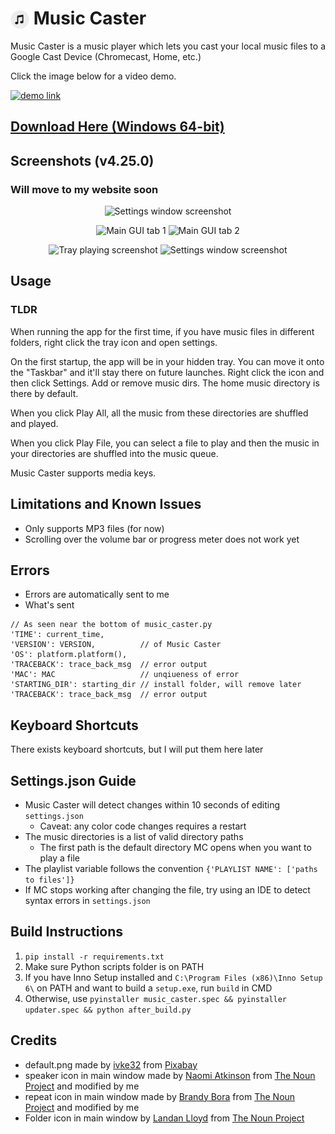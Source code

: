 <h1 align="left">
<img width=30px src="https://raw.githubusercontent.com/elibroftw/music-caster/master/resources/Music%20Caster%20Icon.png" alt="Logo" style="vertical-align: bottom">
Music Caster</h1>

Music Caster is a music player which lets you cast your local music files to a Google Cast Device (Chromecast, Home, etc.)

Click the image below for a video demo.

[![demo link](https://i3.ytimg.com/vi/y0fWPyhNSB0/maxresdefault.jpg)](https://www.youtube.com/watch?v=y0fWPyhNSB0)

## [Download Here (Windows 64-bit)](https://github.com/elibroftw/music-caster/releases)

## Screenshots (v4.25.0)
### Will move to my website soon
<p align="center">
  <img src="https://github.com/elibroftw/music-caster/blob/master/resources/Settings%20Screenshot.jpg?raw=true" width=470px alt="Settings window screenshot" >
</p>
<p align="center">
  <img src="https://raw.githubusercontent.com/elibroftw/music-caster/master/resources/Main%20GUI%20tab1.jpg" width=370px alt="Main GUI tab 1">
  <img src="https://raw.githubusercontent.com/elibroftw/music-caster/master/resources/Main%20GUI%20tab2.jpg" width=370px alt="Main GUI tab 2">
</p>
<p align="center">
  <img src="https://github.com/elibroftw/music-caster/blob/master/resources/Tray%20Idle.png?raw=true" alt="Tray playing screenshot">
  <img src="https://github.com/elibroftw/music-caster/blob/master/resources/Tray%20Paused.png?raw=true" alt="Settings window screenshot">
</p>

## Usage
### TLDR
When running the app for the first time, if you have music files in different folders, right click the tray icon and open settings.

On the first startup, the app will be in your hidden tray. You can move it onto the "Taskbar" and it'll stay there on future launches.
Right click the icon and then click Settings.
Add or remove music dirs. The home music directory is there by default.

When you click Play All, all the music from these directories are shuffled and played.

When you click Play File, you can select a file to play and then the music in your directories are shuffled into the music queue.

Music Caster supports media keys.

## Limitations and Known Issues
- Only supports MP3 files (for now)
- Scrolling over the volume bar or progress meter does not work yet

## Errors
- Errors are automatically sent to me
- What's sent
```JS
// As seen near the bottom of music_caster.py
'TIME': current_time,
'VERSION': VERSION,          // of Music Caster
'OS': platform.platform(),
'TRACEBACK': trace_back_msg  // error output
'MAC': MAC                   // unqiueness of error
'STARTING_DIR': starting_dir // install folder, will remove later
'TRACEBACK': trace_back_msg  // error output
```

## Keyboard Shortcuts
There exists keyboard shortcuts, but I will put them here later

## Settings.json Guide
- Music Caster will detect changes within 10 seconds of editing `settings.json`
  - Caveat: any color code changes requires a restart
- The music directories is a list of valid directory paths
  - The first path is the default directory MC opens when you want to play a file
- The playlist variable follows the convention `{'PLAYLIST NAME': ['paths to files']}`
- If MC stops working after changing the file, try using an IDE to detect syntax errors in `settings.json`

## Build Instructions
1. `pip install -r requirements.txt`
2. Make sure Python scripts folder is on PATH
3. If you have Inno Setup installed and `C:\Program Files (x86)\Inno Setup 6\` on PATH and want to build a `setup.exe`, run `build` in CMD
4. Otherwise, use `pyinstaller music_caster.spec && pyinstaller updater.spec && python after_build.py`

## Credits
- default.png made by [ivke32](https://pixabay.com/users/ivke32-2526695/?utm_source=link-attribution&amp;utm_medium=referral&amp;utm_campaign=image&amp;utm_content=1413583) from [Pixabay](https://pixabay.com/?utm_source=link-attribution&amp;utm_medium=referral&amp;utm_campaign=image&amp;utm_content=1413583)
- speaker icon in main window made by [Naomi Atkinson](https://thenounproject.com/naomiatkinson/) from [The Noun Project](https://thenounproject.com/term/speaker/5609/) and modified by me
- repeat icon in main window made by [Brandy Bora](https://thenounproject.com/brandy.bora) from [The Noun Project](https://thenounproject.com/search/?q=repeat&i=1555394) and modified by me
- Folder icon in main window by [Landan Lloyd](https://thenounproject.com/landan/) from [The Noun Project](https://thenounproject.com/term/folder/1352565/)
